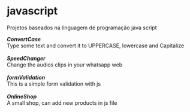 # javascript
Projetos baseados na linguagem de programação java script

<strong><em>ConvertCase</em></strong><br>
Type some text and convert it to UPPERCASE, lowercase and Capitalize
<br><br>
<strong><em>SpeedChanger</em></strong><br>
Change the audios clips in your whatsapp web
<br><br>
<strong><em>formValidation</em></strong><br>
This is a simple form validation with js
<br><br>
<strong><em>OnlineShop</em></strong><br>
A small shop, can add new products in js file

